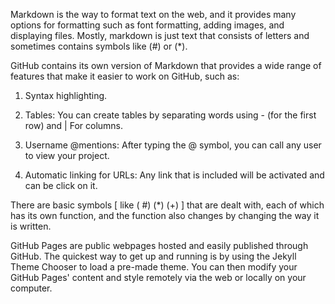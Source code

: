 Markdown is the way to format text on the web, and it provides many options for formatting such as font formatting, adding images, and displaying files. Mostly, markdown is just text that consists of letters and sometimes contains symbols like (#) or (*).


GitHub contains its own version of Markdown that provides a wide range of features that make it easier to work on GitHub, such as:

1)	Syntax highlighting.

2)	Tables: You can create tables by separating words using - (for the first row) and | For columns.

3)	Username @mentions: After typing the @ symbol, you can call any user to view your project.

4)	Automatic linking for URLs: Any link that is included will be activated and can be click on it.

There are basic symbols [ like ( #) (*) (+) ] that are dealt with, each of which has its own function, and the function also changes by changing the way it is written.

GitHub Pages are public webpages hosted and easily published through GitHub. The quickest way to get up and running is by using the Jekyll Theme Chooser to load a pre-made theme. You can then modify your GitHub Pages' content and style remotely via the web or locally on your computer.
